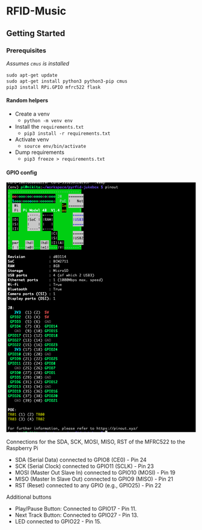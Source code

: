 # RFID-Music

## Getting Started

### Prerequisites
_Assumes `cmus` is installed_
```
sudo apt-get update
sudo apt-get install python3 python3-pip cmus
pip3 install RPi.GPIO mfrc522 flask
```

#### Random helpers
* Create a venv
    * `python -m venv env`
* Install the `requirements.txt`
    * `pip3 install -r requirements.txt`
* Activate venv
    * `source env/bin/activate`
* Dump requirements
    * `pip3 freeze > requirements.txt`

#### GPIO config
![RP4](docs/Screen%20Shot%202023-10-19%20at%2010.07.16%20PM.png)  

Connections for the SDA, SCK, MOSI, MISO, RST of the MFRC522 to the Raspberry Pi
* SDA (Serial Data) connected to GPIO8 (CE0) - Pin 24
* SCK (Serial Clock) connected to GPIO11 (SCLK) - Pin 23
* MOSI (Master Out Slave In) connected to GPIO10 (MOSI) - Pin 19
* MISO (Master In Slave Out) connected to GPIO9 (MISO) - Pin 21
* RST (Reset) connected to any GPIO (e.g., GPIO25) - Pin 22 

Additional buttons
* Play/Pause Button: Connected to GPIO17 - Pin 11.
* Next Track Button: Connected to GPIO27 - Pin 13.
* LED connected to GPIO22 - Pin 15.


